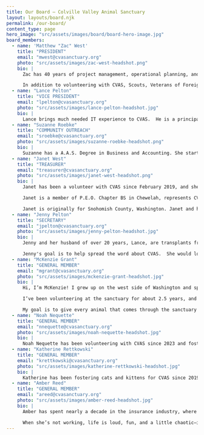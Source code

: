 ```yaml
---
title: Our Board — Colville Valley Animal Sanctuary
layout: layouts/board.njk
permalink: /our-board/
content_type: page
hero_image: "src/assets/images/board/board-hero-image.jpg"
board_members:
  - name: 'Matthew "Zac" West'
    title: "PRESIDENT"
    email: "mwest@cvasanctuary.org"
    photo: "src/assets/images/zac-west-headshot.png"
    bio: |
      Zac has 40 years of project management, operational planning, and strategic planning experience in the federal government and the private sector.  He is currently a project analyst and lead for project assessment and reporting systems within the Office of Project Management at the U.S. Department of Energy.  Prior to the Department of Energy, he served in the U.S. Army for 32 years, retiring as a Colonel of Engineering working in both as a combat and facility engineer and as an Army strategist.  From 1982 to 1996, Mr. West served the Army as a reserve member and working as a process and project engineer in industry from 1987 to 1996.  During this time he worked on over 40 projects in various leadership and supporting roles in the pulp and paper and utilities industries with focus on large non-traditional fuel boilers to increase capacity over original design, ensure safe operations, gain efficiency in operations, and to reduce or mitigate emissions in order to meet increased compliance requirements.

      In addition to volunteering with CVAS, Scouts, Veterans of Foreign Wars, North East Washington Amateur Radio Club, the Chewelah Golf and Country Club, he is a registered professional engineer in the State of Washington for chemical engineering and an Assistant Professor at National Defense University.  He is a Project Management Institute certified Project Management Professional.  He has a master of science degree in Joint Campaign Planning and Strategy from the National Defense University, a Masters of Business Administration degree from Touro University International, and a Bachelor of Science in Pulp and Paper Science, Technology, and Engineering degree from the University of Washington (yeah the other side of the state).
  - name: "Lance Pelton"
    title: "VICE PRESIDENT"
    email: "lpelton@cvasanctuary.org"
    photo: "src/assets/images/lance-pelton-headshot.jpg"
    bio: |
      Lance brings much needed IT experience to CVAS.  He is a principal system engineer with over 20 years in the computer industry.  He proudly served 4 years in the Air Force.  Lance previously resided in Texas where he volunteered  with a local veterinarian office as assistant while receiving his bachelor's in animal science pre veterinary degree.  Also, he was his neighborhood HOA government chair where he worked with the local city government, and helped with the social and newsletter committees.  Lance currently volunteers with his local fire district.  In his spare time he is also handy with construction and cars.  Lance acts as the technology specialist at CVAS and performs lots of critical maintenance tasks at the sanctuary
  - name: "Suzanne Roebke"
    title: "COMMUNITY OUTREACH"
    email: "sroebke@cvasanctuary.org"
    photo: "src/assets/images/suzanne-roebke-headshot.png"
    bio: |
      Suzanne has a A.A.S. Degree in Business and Accounting. She started volunteering for CVAS in the Spring of 2021 and joined the board of directors in late fall of 2021. If you have attended a vaccination clinic you may have met Suzy while your fur baby was being taken inside for treatment. Suzy loves meeting every pet and their owners. Suzy’s friendly, outgoing personality is why she is a purrfect fit in being our public outreach director.
  - name: "Janet West"
    title: "TREASURER"
    email: "treasurer@cvasanctuary.org"
    photo: "src/assets/images/janet-west-headshot.png"
    bio: |
      Janet has been a volunteer with CVAS since February 2019, and she joined the board in December 2019. After spending over 25 years in public and private business as a bookkeeper and administrative assistant, Janet went back to college and in 2015 received her bachelor’s degree in geography from the University of Mary Washington in Fredericksburg, Virginia.

      Janet is a member of P.E.O. Chapter BS in Chewelah, represents CVAS at the Chewelah Chamber of Commerce, participates in events hosted by NE Washington Amateur Radio Club in Chewelah, and is a reserve Scouter and merit badge counselor for Scouting America. 

      Janet is originally for Snohomish County, Washington. Janet and her husband, Zac (also a volunteer at CVAS), moved to Chewelah in 2018. They have three grown children, four grandsons, a granddaughter, and two cats, Hemi and Nutmeg, who were adopted from CVAS in November 2019.
  - name: "Jenny Pelton"
    title: "SECRETARY"
    email: "jpelton@cvasanctuary.org"
    photo: "src/assets/images/jenny-pelton-headshot.jpg"
    bio: |
      Jenny and her husband of over 20 years, Lance, are transplants from Fort Worth, Texas and truly love their new home state.  Jenny is a mother of three grown children, and blessed with one granddaughter.  Jenny started with CVAS as a kitten foster, and now has added office work and board member to her CVAS resume.  Previous to moving to Washington Jenny worked in the mortgage industry, as an office manager for close to a decade in a senior financial planning office.  During the summer she volunteers for 3 Pines youth camp in Kettle Falls preparing meals for the campers.  In Texas she also volunteered for the following groups and positions: HOA social and newsletter chair for a 526 home subdivision.  Treasurer for the Keller Bible Church, and one of the original members.  Girl Scout and Boy Scout leader.

      Jenny's goal is to help spread the word about CVAS.  She would love to educate, and get the youth of our area involved with CVAS.  Also, to help with more adoption events to find our precious animals new homes.
  - name: "McKenzie Grant"
    title: "GENERAL MEMBER"
    email: "mgrant@cvasanctuary.org"
    photo: "src/assets/images/mckenzie-grant-headshot.jpg"
    bio: |
      Hi, I’m McKenzie! I grew up on the west side of Washington and spent some time in the Navy before settling in Colville with my family about four years ago. When I arrived, I noticed the area's overpopulation of feral and stray cats and knew I had to help.

      I’ve been volunteering at the sanctuary for about 2.5 years, and you’ll often find me at vaccination clinics,  spay/neuter clinics, or assisting the Animal Care Team. I’ve also had the chance to work with adopters, helping them find their newest family members.

      My goal is to give every animal that comes through the sanctuary all the love and compassion they deserve—whether they’re here for a vaccine or a looking for their forever home, they’ll leave with as much love as I can give them!
  - name: "Noah Nequette"
    title: "GENERAL MEMBER"
    email: "nnequette@cvasanctuary.org"
    photo: "src/assets/images/noah-nequette-headshot.jpg"
    bio: |
      Noah Nequette has been volunteering with CVAS since 2023 and fostering since 2024. Noah is a Forester with Washington Dept of Natural Resources, and has been living and working in Colville since 2019 when he and his wife Sara moved from the west side. With (currently) 2 dogs and 5 cats of their own, Noah and Sara both have always been the "I found this poor sweet animal somewhere and need help with what to do with it" go-to people of their groups, and love being part of the CVAS community. 
  - name: "Katherine Rettkowski"
    title: "GENERAL MEMBER"
    email: "krettkowski@cvasanctuary.org"
    photo: "src/assets/images/katherine-rettkowski-headshot.jpg"
    bio: |
      Katherine has been fostering cats and kittens for CVAS since 2019.  She and her family have fostered over 100 cats and kittens in the past six years.  Wanting to be more involved with the running of the shelter, Katherine started volunteering in the CVAS office in 2023.  She answers the phone helping to give people information on low cost spay/neuter clinics, vaccine clinics, and take down information about animals who need to be surrendered to the shelter.  She has also recently started training as an adoption specialist, she loves helping adopters find the purrfect addition to their family! 
  - name: "Amber Reed"
    title: "GENERAL MEMBER"
    email: "areed@cvasanctuary.org"
    photo: "src/assets/images/amber-reed-headshot.jpg"
    bio: |
      Amber has spent nearly a decade in the insurance industry, where she’s known for her down-to earth approach and genuine care for her clients. Her career journey started in customer service— waitressing, bartending, and tax preparation—experiences that taught her the importance of listening, building trust, and helping people feel at ease. Today, she’s proud to have played a big role in growing a successful Nevada-based insurance brokerage, built largely on referrals from clients who value her honesty and dedication. 

      When she’s not working, life is loud, fun, and a little chaotic—in the best way. Amber is a proud mom of two teenage boys, has been happily married to her amazing husband for over 15 years, and their five dogs definitely keep the family on their toes (and spoiled!). She loves balancing work, family, laughter, and a little chaos—it keeps life interesting!
---
```

